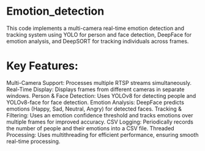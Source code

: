 # Emotion_detection
This code implements a multi-camera real-time emotion detection and tracking system using YOLO for person and face detection, DeepFace for emotion analysis, and DeepSORT for tracking individuals across frames.

# Key Features:
Multi-Camera Support:
Processes multiple RTSP streams simultaneously.
Real-Time Display:
Displays frames from different cameras in separate windows.
Person & Face Detection:
Uses YOLOv8 for detecting people and YOLOv8-face for face detection.
Emotion Analysis:
DeepFace predicts emotions (Happy, Sad, Neutral, Angry) for detected faces.
Tracking & Filtering:
Uses an emotion confidence threshold and tracks emotions over multiple frames for improved accuracy.
CSV Logging:
Periodically records the number of people and their emotions into a CSV file.
Threaded Processing:
Uses multithreading for efficient performance, ensuring smooth real-time processing.

